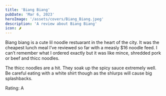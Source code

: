 ```yaml
---
title: 'Biang Biang'
pubDate: 'Mar 6, 2023'
heroImage: '/assets/covers/Biang_Biang.jpeg'
description: 'A review about Biang Biang'
icon: 🌶️
---
```


Biang biang is a cute lil noodle restuarant in the heart of the city. It was the cheapest lunch meal I’ve reviewed so far with a measly $16 noodle feed. I can’t remember what I ordered exactly but it was like mince, shredded pork or beef and thicc noodles.

The thicc noodles are a hit. They soak up the spicy sauce extremely well. Be careful eating with a white shirt though as the shlurps will cause big splashbacks.

Rating: A
